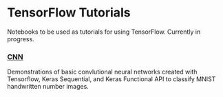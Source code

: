 # TensorFlow Tutorials

Notebooks to be used as tutorials for using TensorFlow.  Currently in progress.

### [CNN](https://github.com/andrewkruger/tensorflow_tutorials/blob/master/cnn.ipynb)

Demonstrations of basic convlutional neural networks created with Tensorflow, Keras Sequential, and Keras Functional API to classify MNIST handwritten number images. 

